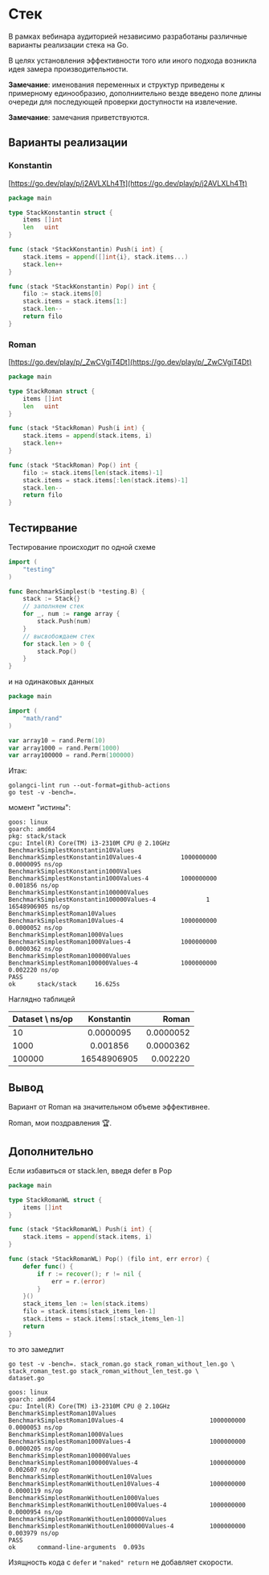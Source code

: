 # Стек

В рамках вебинара аудиторией независимо разработаны различные варианты реализации стека на Go.

В целях установления эффективности того или иного подхода возникла идея замера производительности.

__Замечание__: именования переменных и структур приведены к примерному единообразию, дополниительно везде введено поле длины очереди для последующей проверки доступности на извлечение.

__Замечание__: замечания приветствуются.

## Варианты реализации

### Konstantin

[https://go.dev/play/p/j2AVLXLh4Tt](https://go.dev/play/p/j2AVLXLh4Tt)

```go
package main

type StackKonstantin struct {
    items []int
    len   uint
}

func (stack *StackKonstantin) Push(i int) {
    stack.items = append([]int{i}, stack.items...)
    stack.len++
}

func (stack *StackKonstantin) Pop() int {
    filo := stack.items[0]
    stack.items = stack.items[1:]
    stack.len--
    return filo
}
```

### Roman

[https://go.dev/play/p/_ZwCVgiT4Dt](https://go.dev/play/p/_ZwCVgiT4Dt)

```go
package main

type StackRoman struct {
    items []int
    len   uint
}

func (stack *StackRoman) Push(i int) {
    stack.items = append(stack.items, i)
    stack.len++
}

func (stack *StackRoman) Pop() int {
    filo := stack.items[len(stack.items)-1]
    stack.items = stack.items[:len(stack.items)-1]
    stack.len--
    return filo
}
```

## Тестирвание

Тестирование происходит по одной схеме

```go
import (
    "testing"
)

func BenchmarkSimplest(b *testing.B) {
    stack := Stack{}
    // заполняем стек
    for _, num := range array {
        stack.Push(num)
    }
    // высвобождаем стек
    for stack.len > 0 {
        stack.Pop()
    }
}
```

и на одинаковых данных

```go
package main

import (
    "math/rand"
)

var array10 = rand.Perm(10)
var array1000 = rand.Perm(1000)
var array100000 = rand.Perm(100000)
```

Итак:

```shell
golangci-lint run --out-format=github-actions
go test -v -bench=.
```

момент "истины":

```text
goos: linux
goarch: amd64
pkg: stack/stack
cpu: Intel(R) Core(TM) i3-2310M CPU @ 2.10GHz
BenchmarkSimplestKonstantin10Values
BenchmarkSimplestKonstantin10Values-4           1000000000               0.0000095 ns/op
BenchmarkSimplestKonstantin1000Values
BenchmarkSimplestKonstantin1000Values-4         1000000000               0.001856 ns/op
BenchmarkSimplestKonstantin100000Values
BenchmarkSimplestKonstantin100000Values-4              1        16548906905 ns/op
BenchmarkSimplestRoman10Values
BenchmarkSimplestRoman10Values-4                1000000000               0.0000052 ns/op
BenchmarkSimplestRoman1000Values
BenchmarkSimplestRoman1000Values-4              1000000000               0.0000362 ns/op
BenchmarkSimplestRoman100000Values
BenchmarkSimplestRoman100000Values-4            1000000000               0.002220 ns/op
PASS
ok      stack/stack     16.625s
```

Наглядно таблицей

| Dataset \ ns/op   | Konstantin    |   Roman   |
| :---------------- | :-----------: | --------: |
| 10                | 0.0000095     | 0.0000052 |
| 1000              | 0.001856      | 0.0000362 |
| 100000            | 16548906905   | 0.002220  |

## Вывод

Вариант от Roman на значительном объеме эффективнее.

Roman, мои поздравления 🏆.

## Дополнительно

Если избавиться от stack.len, введя defer в Pop

```go
package main

type StackRomanWL struct {
    items []int
}

func (stack *StackRomanWL) Push(i int) {
    stack.items = append(stack.items, i)
}

func (stack *StackRomanWL) Pop() (filo int, err error) {
    defer func() {
        if r := recover(); r != nil {
            err = r.(error)
        }
    }()
    stack_items_len := len(stack.items)
    filo = stack.items[stack_items_len-1]
    stack.items = stack.items[:stack_items_len-1]
    return
}
```

то это замедлит

```shell
go test -v -bench=. stack_roman.go stack_roman_without_len.go \
stack_roman_test.go stack_roman_without_len_test.go \
dataset.go
```

```text
goos: linux
goarch: amd64
cpu: Intel(R) Core(TM) i3-2310M CPU @ 2.10GHz
BenchmarkSimplestRoman10Values
BenchmarkSimplestRoman10Values-4                        1000000000               0.0000053 ns/op
BenchmarkSimplestRoman1000Values
BenchmarkSimplestRoman1000Values-4                      1000000000               0.0000205 ns/op
BenchmarkSimplestRoman100000Values
BenchmarkSimplestRoman100000Values-4                    1000000000               0.002607 ns/op
BenchmarkSimplestRomanWithoutLen10Values
BenchmarkSimplestRomanWithoutLen10Values-4              1000000000               0.0000119 ns/op
BenchmarkSimplestRomanWithoutLen1000Values
BenchmarkSimplestRomanWithoutLen1000Values-4            1000000000               0.0000954 ns/op
BenchmarkSimplestRomanWithoutLen100000Values
BenchmarkSimplestRomanWithoutLen100000Values-4          1000000000               0.003979 ns/op
PASS
ok      command-line-arguments  0.093s
```

Изящность кода с `defer` и `"naked" return` не добавляет скорости.
